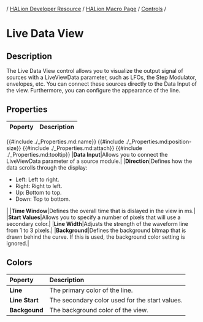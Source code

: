 / [HALion Developer Resource](../../HALion-Developer-Resource.md) / [HALion Macro Page](./HALion-Macro-Page.md) / [Controls](./Controls.md) /

# Live Data View

## Description

The Live Data View control allows you to visualize the output signal of sources with a LiveViewData parameter, such as LFOs, the Step Modulator, envelopes, etc. You can connect these sources directly to the Data Input of the view. Furthermore, you can configure the appearance of the line.

## Properties

|Poperty|Description|
|:-|:-|
{{#include ./_Properties.md:name}}
{{#include ./_Properties.md:position-size}}
{{#include ./_Properties.md:attach}}
{{#include ./_Properties.md:tooltip}}
|**Data Input**|Allows you to connect the LiveViewData parameter of a source module.|
|**Direction**|Defines how the data scrolls through the display:<ul><li>Left: Left to right.</li><li>Right: Right to left.</li><li>Up: Bottom to top.</li><li>Down: Top to bottom.</li></ul>|
|**Time Window**|Defines the overall time that is dislayed in the view in ms.|
|**Start Values**|Allows you to specify a number of pixels that will use a secondary color.|
|**Line Width**|Adjusts the strength of the waveform line from 1 to 3 pixels.|
|**Background**|Defines the background bitmap that is drawn behind the curve. If this is used, the background color setting is ignored.|

## Colors

|Poperty|Description|
|:-|:-|
|**Line**|The primary color of the line.|
|**Line Start**|The secondary color used for the start values.|
|**Backgound**|The background color of the view.|